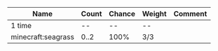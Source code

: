 | Name               | Count | Chance | Weight | Comment |
| ------------------ | ----- | ------ | ------ | ------- |
| 1 time             |    -- |     -- |     -- |         |
| minecraft:seagrass |  0..2 |   100% |    3/3 |         |